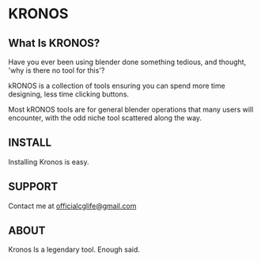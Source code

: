 # KRONOS



## What Is KRONOS?

Have you ever been using blender done something tedious, and thought, 'why is there no tool for this'?

kRONOS is a collection of tools ensuring you can spend more time designing, less time clicking buttons.

Most kRONOS tools are for general blender operations that many users will encounter, with the odd niche tool scattered along the way.

## INSTALL

Installing Kronos is easy.

## SUPPORT

Contact me at officialcglife@gmail.com
## ABOUT

Kronos Is a legendary tool. Enough said.